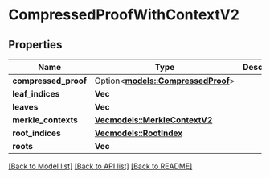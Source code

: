 # CompressedProofWithContextV2

## Properties

Name | Type | Description | Notes
------------ | ------------- | ------------- | -------------
**compressed_proof** | Option<[**models::CompressedProof**](CompressedProof.md)> |  | [optional]
**leaf_indices** | **Vec<i32>** |  | 
**leaves** | **Vec<String>** |  | 
**merkle_contexts** | [**Vec<models::MerkleContextV2>**](MerkleContextV2.md) |  | 
**root_indices** | [**Vec<models::RootIndex>**](RootIndex.md) |  | 
**roots** | **Vec<String>** |  | 

[[Back to Model list]](../README.md#documentation-for-models) [[Back to API list]](../README.md#documentation-for-api-endpoints) [[Back to README]](../README.md)


